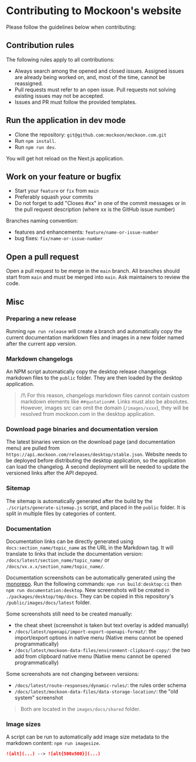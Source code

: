# Contributing to Mockoon's website

Please follow the guidelines below when contributing:

## Contribution rules

The following rules apply to all contributions:

- Always search among the opened and closed issues. Assigned issues are already being worked on, and, most of the time, cannot be reassigned.
- Pull requests must refer to an open issue. Pull requests not solving existing issues may not be accepted.
- Issues and PR must follow the provided templates.

## Run the application in dev mode

- Clone the repository: `git@github.com:mockoon/mockoon.com.git`
- Run `npm install`.
- Run `npm run dev`.

You will get hot reload on the Next.js application.

## Work on your feature or bugfix

- Start your `feature` or `fix` from `main`
- Preferably squash your commits
- Do not forget to add "Closes #xx" in one of the commit messages or in the pull request description (where xx is the GitHub issue number)

Branches naming convention:

- features and enhancements: `feature/name-or-issue-number`
- bug fixes: `fix/name-or-issue-number`

## Open a pull request

Open a pull request to be merge in the `main` branch. All branches should start from `main` and must be merged into `main`.
Ask maintainers to review the code.

## Misc

### Preparing a new release

Running `npm run release` will create a branch and automatically copy the current documentation markdown files and images in a new folder named after the current app version.

### Markdown changelogs

An NPM script automatically copy the desktop release changelogs markdown files to the `public` folder. They are then loaded by the desktop application.

> /!\ For this reason, changelogs markdown files cannot contain custom markdown elements like `##quotation##`. Links must also be absolutes. However, images src can omit the domain (`/images/xxxx`), they will be resolved from mockoon.com in the desktop application.

### Download page binaries and documentation version

The latest binaries version on the download page (and documentation menu) are pulled from `https://api.mockoon.com/releases/desktop/stable.json`.
Website needs to be deployed before distributing the desktop application, so the application can load the changelog.
A second deployment will be needed to update the versioned links after the API depoyed.

### Sitemap

The sitemap is automatically generated after the build by the `./scripts/generate-sitemap.js` script, and placed in the `public` folder.
It is split in multiple files by categories of content.

### Documentation

Documentation links can be directly generated using `docs:section_name/topic_name` as the URL in the Markdown tag. It will translate to links that include the documentation version: `/docs/latest/section_name/topic_name/` or `/docs/vx.x.x/section_name/topic_name/`.

Documentation screenshots can be automatically generated using the [monorepo](https://github.com/mockoon/mockoon).
Run the following commands: `npm run build:desktop:ci` then `npm run documentation:desktop`.
New screenshots will be created in `./packages/desktop/tmp/docs`. They can be copied in this repository's `/public/images/docs/latest` folder.

Some screenshots still need to be created manually:

- the cheat sheet (screenshot is taken but text overlay is added manually)
- `/docs/latest/openapi/import-export-openapi-format/`: the import/export options in native menu (Native menu cannot be opened programmatically)
- `/docs/latest/mockoon-data-files/environment-clipboard-copy/`: the two add from clipboard native menu (Native menu cannot be opened programmatically)

Some screenshots are not changing between versions:

- `/docs/latest/route-responses/dynamic-rules/`: the rules order schema
- `/docs/latest/mockoon-data-files/data-storage-location/`: the "old system" screenshot

> Both are located in the `images/docs/shared` folder.

### Image sizes

A script can be run to automatically add image size metadata to the markdown content: `npm run imagesize`.

```markdown
![alt](...) --> ![alt{500x500}](...)
```
